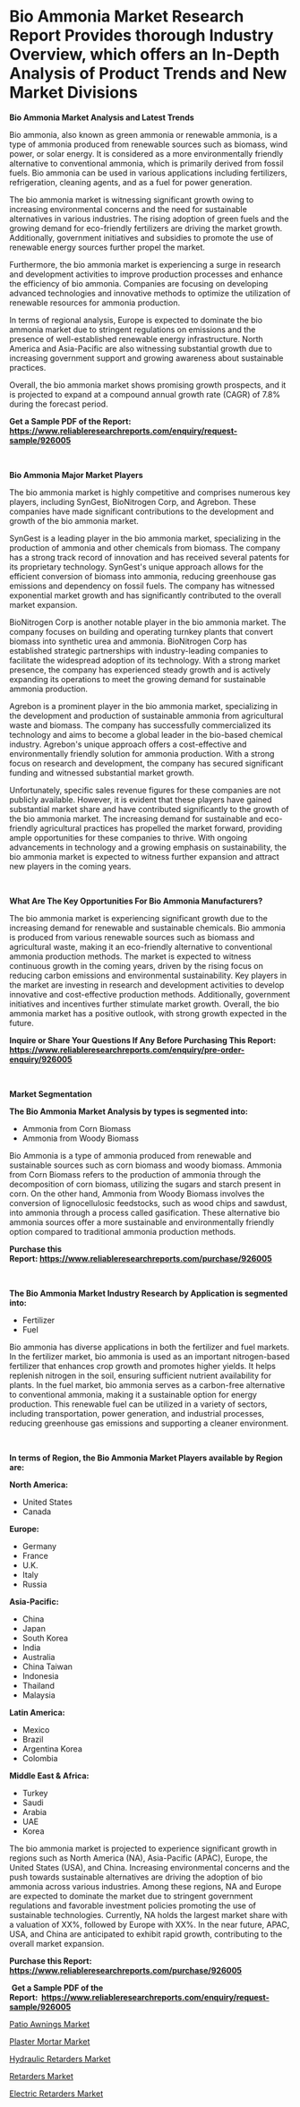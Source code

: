 <p><h1>Bio Ammonia Market Research Report Provides thorough Industry Overview, which offers an In-Depth Analysis of Product Trends and New Market Divisions</h1></p><p><strong>Bio Ammonia Market Analysis and Latest Trends</strong></p>
<p><p>Bio ammonia, also known as green ammonia or renewable ammonia, is a type of ammonia produced from renewable sources such as biomass, wind power, or solar energy. It is considered as a more environmentally friendly alternative to conventional ammonia, which is primarily derived from fossil fuels. Bio ammonia can be used in various applications including fertilizers, refrigeration, cleaning agents, and as a fuel for power generation.</p><p>The bio ammonia market is witnessing significant growth owing to increasing environmental concerns and the need for sustainable alternatives in various industries. The rising adoption of green fuels and the growing demand for eco-friendly fertilizers are driving the market growth. Additionally, government initiatives and subsidies to promote the use of renewable energy sources further propel the market.</p><p>Furthermore, the bio ammonia market is experiencing a surge in research and development activities to improve production processes and enhance the efficiency of bio ammonia. Companies are focusing on developing advanced technologies and innovative methods to optimize the utilization of renewable resources for ammonia production.</p><p>In terms of regional analysis, Europe is expected to dominate the bio ammonia market due to stringent regulations on emissions and the presence of well-established renewable energy infrastructure. North America and Asia-Pacific are also witnessing substantial growth due to increasing government support and growing awareness about sustainable practices.</p><p>Overall, the bio ammonia market shows promising growth prospects, and it is projected to expand at a compound annual growth rate (CAGR) of 7.8% during the forecast period.</p></p>
<p><strong>Get a Sample PDF of the Report:&nbsp; <a href="https://www.reliableresearchreports.com/enquiry/request-sample/926005">https://www.reliableresearchreports.com/enquiry/request-sample/926005</a></strong></p>
<p>&nbsp;</p>
<p><strong>Bio Ammonia Major Market Players</strong></p>
<p><p>The bio ammonia market is highly competitive and comprises numerous key players, including SynGest, BioNitrogen Corp, and Agrebon. These companies have made significant contributions to the development and growth of the bio ammonia market.</p><p>SynGest is a leading player in the bio ammonia market, specializing in the production of ammonia and other chemicals from biomass. The company has a strong track record of innovation and has received several patents for its proprietary technology. SynGest's unique approach allows for the efficient conversion of biomass into ammonia, reducing greenhouse gas emissions and dependency on fossil fuels. The company has witnessed exponential market growth and has significantly contributed to the overall market expansion.</p><p>BioNitrogen Corp is another notable player in the bio ammonia market. The company focuses on building and operating turnkey plants that convert biomass into synthetic urea and ammonia. BioNitrogen Corp has established strategic partnerships with industry-leading companies to facilitate the widespread adoption of its technology. With a strong market presence, the company has experienced steady growth and is actively expanding its operations to meet the growing demand for sustainable ammonia production.</p><p>Agrebon is a prominent player in the bio ammonia market, specializing in the development and production of sustainable ammonia from agricultural waste and biomass. The company has successfully commercialized its technology and aims to become a global leader in the bio-based chemical industry. Agrebon's unique approach offers a cost-effective and environmentally friendly solution for ammonia production. With a strong focus on research and development, the company has secured significant funding and witnessed substantial market growth.</p><p>Unfortunately, specific sales revenue figures for these companies are not publicly available. However, it is evident that these players have gained substantial market share and have contributed significantly to the growth of the bio ammonia market. The increasing demand for sustainable and eco-friendly agricultural practices has propelled the market forward, providing ample opportunities for these companies to thrive. With ongoing advancements in technology and a growing emphasis on sustainability, the bio ammonia market is expected to witness further expansion and attract new players in the coming years.</p></p>
<p>&nbsp;</p>
<p><strong>What Are The Key Opportunities For Bio Ammonia Manufacturers?</strong></p>
<p><p>The bio ammonia market is experiencing significant growth due to the increasing demand for renewable and sustainable chemicals. Bio ammonia is produced from various renewable sources such as biomass and agricultural waste, making it an eco-friendly alternative to conventional ammonia production methods. The market is expected to witness continuous growth in the coming years, driven by the rising focus on reducing carbon emissions and environmental sustainability. Key players in the market are investing in research and development activities to develop innovative and cost-effective production methods. Additionally, government initiatives and incentives further stimulate market growth. Overall, the bio ammonia market has a positive outlook, with strong growth expected in the future.</p></p>
<p><strong>Inquire or Share Your Questions If Any Before Purchasing This Report: <a href="https://www.reliableresearchreports.com/enquiry/pre-order-enquiry/926005">https://www.reliableresearchreports.com/enquiry/pre-order-enquiry/926005</a></strong></p>
<p>&nbsp;</p>
<p><strong>Market Segmentation</strong></p>
<p><strong>The Bio Ammonia Market Analysis by types is segmented into:</strong></p>
<p><ul><li>Ammonia from Corn Biomass</li><li>Ammonia from Woody Biomass</li></ul></p>
<p><p>Bio Ammonia is a type of ammonia produced from renewable and sustainable sources such as corn biomass and woody biomass. Ammonia from Corn Biomass refers to the production of ammonia through the decomposition of corn biomass, utilizing the sugars and starch present in corn. On the other hand, Ammonia from Woody Biomass involves the conversion of lignocellulosic feedstocks, such as wood chips and sawdust, into ammonia through a process called gasification. These alternative bio ammonia sources offer a more sustainable and environmentally friendly option compared to traditional ammonia production methods.</p></p>
<p><strong>Purchase this Report:&nbsp;<a href="https://www.reliableresearchreports.com/purchase/926005">https://www.reliableresearchreports.com/purchase/926005</a></strong></p>
<p>&nbsp;</p>
<p><strong>The Bio Ammonia Market Industry Research by Application is segmented into:</strong></p>
<p><ul><li>Fertilizer</li><li>Fuel</li></ul></p>
<p><p>Bio ammonia has diverse applications in both the fertilizer and fuel markets. In the fertilizer market, bio ammonia is used as an important nitrogen-based fertilizer that enhances crop growth and promotes higher yields. It helps replenish nitrogen in the soil, ensuring sufficient nutrient availability for plants. In the fuel market, bio ammonia serves as a carbon-free alternative to conventional ammonia, making it a sustainable option for energy production. This renewable fuel can be utilized in a variety of sectors, including transportation, power generation, and industrial processes, reducing greenhouse gas emissions and supporting a cleaner environment.</p></p>
<p>&nbsp;</p>
<p><strong>In terms of Region, the Bio Ammonia Market Players available by Region are:</strong></p>
<p>
    <p> <strong> North America: </strong>
        <ul>
            <li>United States</li>
            <li>Canada</li>
        </ul>
        </p> 
    <p> <strong> Europe: </strong>
        <ul>
            <li>Germany</li>
            <li>France</li>
            <li>U.K.</li>
            <li>Italy</li>
            <li>Russia</li>
        </ul>
        </p> 
    <p> <strong> Asia-Pacific: </strong>
        <ul>
            <li>China</li>
            <li>Japan</li>
            <li>South Korea</li>
            <li>India</li>
            <li>Australia</li>
            <li>China Taiwan</li>
            <li>Indonesia</li>
            <li>Thailand</li>
            <li>Malaysia</li>
        </ul>
        </p> 
    <p> <strong> Latin America: </strong>
        <ul>
            <li>Mexico</li>
            <li>Brazil</li>
            <li>Argentina Korea</li>
            <li>Colombia</li>
        </ul>
        </p> 
    <p> <strong> Middle East & Africa: </strong>
        <ul>
            <li>Turkey</li>
            <li>Saudi</li>
            <li>Arabia</li>
            <li>UAE</li>
            <li>Korea</li>
        </ul>
    </p>
    </p>
<p><p>The bio ammonia market is projected to experience significant growth in regions such as North America (NA), Asia-Pacific (APAC), Europe, the United States (USA), and China. Increasing environmental concerns and the push towards sustainable alternatives are driving the adoption of bio ammonia across various industries. Among these regions, NA and Europe are expected to dominate the market due to stringent government regulations and favorable investment policies promoting the use of sustainable technologies. Currently, NA holds the largest market share with a valuation of XX%, followed by Europe with XX%. In the near future, APAC, USA, and China are anticipated to exhibit rapid growth, contributing to the overall market expansion.</p></p>
<p><strong>Purchase this Report: <a href="https://www.reliableresearchreports.com/purchase/926005">https://www.reliableresearchreports.com/purchase/926005</a></strong></p>
<p>&nbsp;<strong>Get a Sample PDF of the Report:&nbsp;&nbsp;<a href="https://www.reliableresearchreports.com/enquiry/request-sample/926005">https://www.reliableresearchreports.com/enquiry/request-sample/926005</a></strong></p>
<p><strong></strong></p>
<p><p><a href="https://medium.com/@mayrussel1912/patio-awnings-market-competitive-analysis-market-trends-and-forecast-to-2030-8aa2b37609bb">Patio Awnings Market</a></p><p><a href="https://medium.com/@fredyconn/plaster-mortar-market-trends-forecast-and-competitive-analysis-to-2030-5ddb51acbdb8">Plaster Mortar Market</a></p><p><a href="https://medium.com/@amyjacobi1918/hydraulic-retarders-market-trends-and-market-analysis-forecasted-for-period-2023-2030-39e5f94d4e09">Hydraulic Retarders Market</a></p><p><a href="https://medium.com/@dellkoepp/retarders-market-research-report-its-history-and-forecast-2023-to-2030-2199c4c8716e">Retarders Market</a></p><p><a href="https://medium.com/@thadnader/electric-retarders-market-trends-and-market-analysis-forecasted-for-period-2023-2030-80e37d579c9c">Electric Retarders Market</a></p></p>
